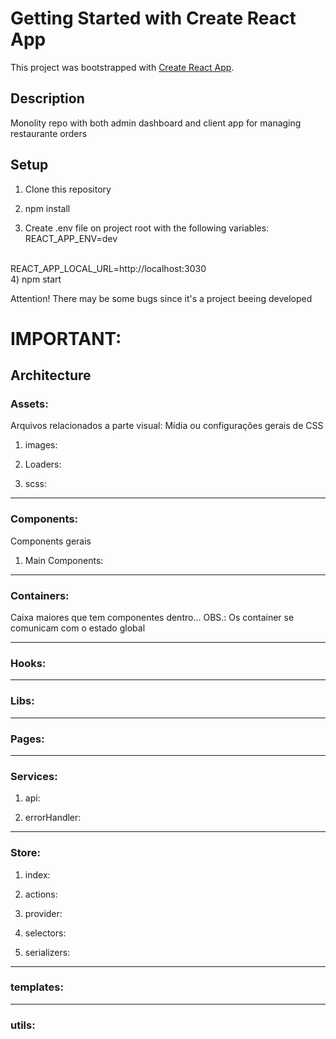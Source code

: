 # Getting Started with Create React App

This project was bootstrapped with [Create React App](https://github.com/facebook/create-react-app).

## Description
Monolity repo with both admin dashboard and client app for managing restaurante orders

## Setup

1) Clone this repository

2) npm install

3) Create .env file on project root with the following variables: </br>
REACT_APP_ENV=dev
</br>
REACT_APP_LOCAL_URL=http://localhost:3030
</br>
4) npm start

Attention!
There may be some bugs since it's a project beeing developed

# IMPORTANT:

## Architecture

### Assets:
Arquivos relacionados a parte visual: Mídia ou configurações gerais de CSS
1) images:

2) Loaders:

3) scss:

<hr />

### Components:
Components gerais
1) Main Components: 

<hr />

### Containers:
Caixa maiores que tem componentes dentro...
OBS.: Os container se comunicam com o estado global

<hr />

### Hooks:

<hr />

### Libs:

<hr />

### Pages:

<hr />

### Services:
1) api:

2) errorHandler:

<hr />

### Store:
1) index:

2) actions:

3) provider:

4) selectors:

5) serializers:

<hr />

### templates:

<hr />

### utils: